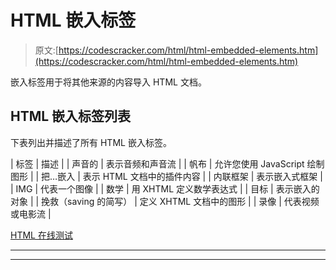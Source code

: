 # HTML 嵌入标签

> 原文:[https://codescracker.com/html/html-embedded-elements.htm](https://codescracker.com/html/html-embedded-elements.htm)

嵌入标签用于将其他来源的内容导入 HTML 文档。

## HTML 嵌入标签列表

下表列出并描述了所有 HTML 嵌入标签。

| 标签 | 描述 |
| 声音的 | 表示音频和声音流 |
| 帆布 | 允许您使用 JavaScript 绘制图形 |
| 把…嵌入 | 表示 HTML 文档中的插件内容 |
| 内联框架 | 表示嵌入式框架 |
| IMG | 代表一个图像 |
| 数学 | 用 XHTML 定义数学表达式 |
| 目标 | 表示嵌入的对象 |
| 挽救（saving 的简写） | 定义 XHTML 文档中的图形 |
| 录像 | 代表视频或电影流 |

[HTML 在线测试](/exam/showtest.php?subid=4)

* * *

* * *
